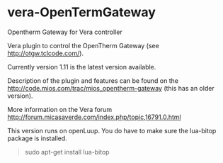 # vera-OpenTermGateway
Opentherm Gateway for Vera controller

Vera plugin to control the OpenTherm Gateway (see http://otgw.tclcode.com/).

Currently version 1.11 is the latest version available.

Description of the plugin and features can be found on the http://code.mios.com/trac/mios_opentherm-gateway (this has an older version).

More information on the Vera forum http://forum.micasaverde.com/index.php/topic,16791.0.html

This version runs on openLuup. You do have to make sure the lua-bitop package is installed.
  > sudo apt-get install lua-bitop
  
